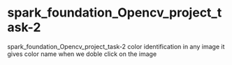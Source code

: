 # spark_foundation_Opencv_project_task-2
spark_foundation_Opencv_project_task-2
color identification in any image 
it gives color name when we doble click on the image
